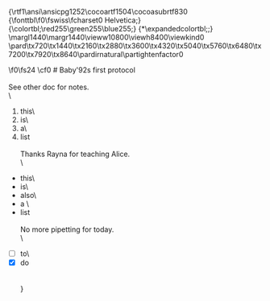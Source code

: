 {\rtf1\ansi\ansicpg1252\cocoartf1504\cocoasubrtf830
{\fonttbl\f0\fswiss\fcharset0 Helvetica;}
{\colortbl;\red255\green255\blue255;}
{\*\expandedcolortbl;;}
\margl1440\margr1440\vieww10800\viewh8400\viewkind0
\pard\tx720\tx1440\tx2160\tx2880\tx3600\tx4320\tx5040\tx5760\tx6480\tx7200\tx7920\tx8640\pardirnatural\partightenfactor0

\f0\fs24 \cf0 # Baby\'92s first protocol\
\
See other doc for notes. \
\
1. this\
2. is\
3. a\
4. list\
\
Thanks Rayna for teaching Alice. \
\
- this\
- is\
- also\
- a \
- list\
\
No more pipetting for today. \
\
- [ ] to\
- [X] do\
\
\
}